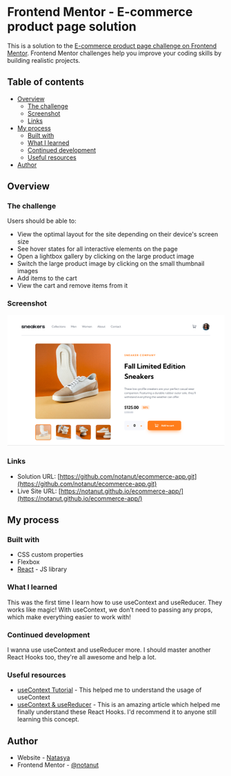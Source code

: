 # Frontend Mentor - E-commerce product page solution

This is a solution to the [E-commerce product page challenge on Frontend Mentor](https://www.frontendmentor.io/challenges/ecommerce-product-page-UPsZ9MJp6). Frontend Mentor challenges help you improve your coding skills by building realistic projects.

## Table of contents

- [Overview](#overview)
  - [The challenge](#the-challenge)
  - [Screenshot](#screenshot)
  - [Links](#links)
- [My process](#my-process)
  - [Built with](#built-with)
  - [What I learned](#what-i-learned)
  - [Continued development](#continued-development)
  - [Useful resources](#useful-resources)
- [Author](#author)

## Overview

### The challenge

Users should be able to:

- View the optimal layout for the site depending on their device's screen size
- See hover states for all interactive elements on the page
- Open a lightbox gallery by clicking on the large product image
- Switch the large product image by clicking on the small thumbnail images
- Add items to the cart
- View the cart and remove items from it

### Screenshot

![](./screenshot.png)

### Links

- Solution URL: [https://github.com/notanut/ecommerce-app.git](https://github.com/notanut/ecommerce-app.git)
- Live Site URL: [https://notanut.github.io/ecommerce-app/](https://notanut.github.io/ecommerce-app/)

## My process

### Built with

- CSS custom properties
- Flexbox
- [React](https://reactjs.org/) - JS library

### What I learned

This was the first time I learn how to use useContext and useReducer. They works like magic! With useContext, we don't need to passing any props, which make everything easier to work with!

### Continued development

I wanna use useContext and useReducer more. I should master another React Hooks too, they're all awesome and help a lot.

### Useful resources

- [useContext Tutorial](https://upmostly.com/tutorials/how-to-use-the-usecontext-hook-in-react) - This helped me to understand the usage of useContext
- [useContext & useReducer](https://dev.to/jackent2b/the-best-couple-usecontext-usereducer-4e65) - This is an amazing article which helped me finally understand these React Hooks. I'd recommend it to anyone still learning this concept.

## Author

- Website - [Natasya](projects-nat.netlify.app/)
- Frontend Mentor - [@notanut](https://www.frontendmentor.io/profile/notanut)
